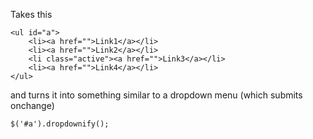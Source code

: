 Takes this

    <ul id="a">
        <li><a href="">Link1</a></li>
        <li><a href="">Link2</a></li>
        <li class="active"><a href="">Link3</a></li>
        <li><a href="">Link4</a></li>
    </ul>

and turns it into something similar to a dropdown menu (which submits onchange)

    $('#a').dropdownify();
